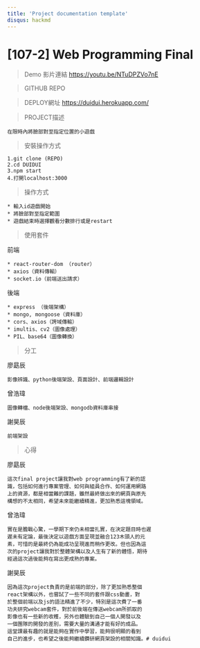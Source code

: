 ```yaml
---
title: 'Project documentation template'
disqus: hackmd
---
```


[107-2] Web Programming Final
===

> Demo 影片連結 
> https://youtu.be/NTuDPZVo7nE

> GITHUB REPO
> 
 
> DEPLOY網址
> https://duidui.herokuapp.com/

> PROJECT描述

    在限時內將臉部對至指定位置的小遊戲

> 安裝操作方式

    1.git clone (REPO)
    2.cd DUIDUI
    3.npm start
    4.打開localhost:3000

> 操作方式

    * 輸入id遊戲開始
    * 將臉部對至指定範圍
    * 遊戲結束時選擇觀看分數排行或是restart

> 使用套件

前端

    * react-router-dom （router）
    * axios（資料傳輸）
    * socket.io（前端送出請求）
    
後端

    * express （後端架構）
    * mongo, mongoose（資料庫）
    * cors、axios（誇域傳輸）
    * imultis、cv2（圖像處理）
    * PIL、base64（圖像轉換）
    
> 分工

廖勗辰

    影像辨識、python後端架設、頁面設計、前端邏輯設計

曾浩瑋

    圖像轉檔、node後端架設、mongodb資料庫串接

謝昊辰

    前端架設

> 心得

廖勗辰

    這次final project讓我對web programming有了新的認
    識，包括如何進行專案管理、如何與組員合作、如何運用網路
    上的資源，都是相當難的課題，雖然最終做出來的網頁與原先
    構想的不太相同，希望未來能繼續精進，更加熟悉這塊領域。

曾浩瑋

    實在是膽戰心驚，一學期下來仍未相當扎實，在決定題目時也遲
    遲未有定論，最後決定以遊戲方面呈現並融合123木頭人的元
    素，可惜的是最終仍為能成功呈現進而稍作更改。但也因為這
    次的project讓我對於整體架構以及人生有了新的體悟，期待
    經過這次過後能夠在寫出更成熟的專案。

謝昊辰

    因為這次project負責的是前端的部分，除了更加熟悉整個
    react架構以外，也嘗試了一些不同的套件跟css動畫，對
    於整個前端以及js的語法精進了不少，特別是這次費了一番
    功夫研究webcam套件，對於前後端在傳送webcam所抓取的
    影像也有一些新的收穫，另外也體驗到自己一個人開發以及
    一個團隊的開發的差別，需要大量的溝通才能有好的成品。
    這堂課最有趣的就是能夠在實作中學習，能夠很明顯的看到
    自己的進步，也希望之後能夠繼續鑽研網頁架設的相關知識。# duidui
